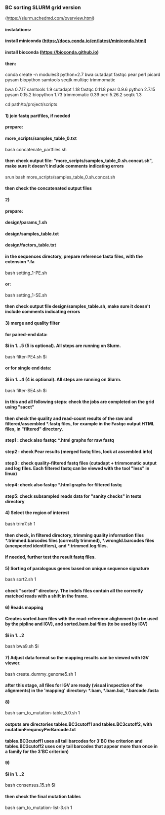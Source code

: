 
### BC sorting SLURM grid version
(https://slurm.schedmd.com/overview.html)

#### instalations:

#### install miniconda (https://docs.conda.io/en/latest/miniconda.html)
#### install bioconda (https://bioconda.github.io)
#### then:
conda create -n modules3  python=2.7  bwa cutadapt fastqc pear perl picard pysam biopython samtools seqtk multiqc trimmomatic

bwa  0.7.17
samtools 1.9
cutadapt 1.18
fastqc 0.11.8
pear 0.9.6
python 2.7.15
pysam 0.15.2
biopython 1.73
trimmomatic 0.39
perl 5.26.2
seqtk 1.3

cd path/to/project/scripts

#### 1) join fastq partfiles, if needed
#### prepare:
#### more_scripts/samples_table_0.txt

bash concatenate_partfiles.sh

#### then check output file: "more_scripts/samples_table_0.sh.concat.sh", make sure it doesn't include comments indicating errors

srun bash more_scripts/samples_table_0.sh.concat.sh

#### then check the concatenated output files

#### 2) 
#### prepare:
#### design/params_1.sh
#### design/samples_table.txt
#### design/factors_table.txt
#### in the sequences directory, prepare reference fasta files, with the extension *.fa
bash setting_1-PE.sh
#### or:
bash setting_1-SE.sh

#### then check output file design/samples_table.sh, make sure it doesn't include comments indicating errors

#### 3) merge and quality filter

#### for paired-end data:
#### $i in 1...5 (5 is optional). All steps are running on Slurm.
bash filter-PE4.sh $i

#### or for single end data:
#### $i in 1...4 (4 is optional). All steps are running on Slurm.
bash filter-SE4.sh $i

#### in this and all following steps: check the jobs are completed on the grid using "sacct"
#### then check the quality and read-count results of the raw and filtered/assembled *.fastq files, for example in the Fastqc output HTML files, in "filtered" directory.
#### step1 : check  also fastqc *.html graphs for raw fastq
#### step2 : check Pear results (merged fastq files, look at assembled.info)
#### step3 : check quality-filtered fastq files (cutadapt + trimmomatic output and log files. Each filtered fastq can be viewed with the tool "less" in linux)
#### step4: check  also fastqc *.html graphs for filtered fastq
#### step5: check subsampled reads data for "sanity checks" in tests directory

#### 4) Select the region of interest
bash trim7.sh  1

#### then check, in filtered directory, trimming quality information files *.trimmed.barcodes files (correctly trimmed), *.wrongId.barcodes files (unexpected identifiers), and *.trimmed.log files.
#### if needed, further test the result fastq files.

#### 5) Sorting of paralogous genes based on unique sequence signature
bash sort2.sh 1
#### check "sorted" directory. The indels files contain all the correctly matched reads with a shift in the frame.

#### 6) Reads mapping
#### Creates sorted.bam files with the read-reference alighnment (to be used by the pipline and IGV), and sorted.bam.bai files (to be used by IGV) 
#### $i in 1...2
bash bwa9.sh  $i

#### 7) Adjust data format so the mapping results can be viewed with IGV viewer.
bash create_dummy_genome5.sh 1

#### after this stage, all files for IGV are ready (visual inspection of the alignments) in the 'mapping' directory: *.bam, *.bam.bai, *.barcode.fasta

#### 8)
bash sam_to_mutation-table_5.0.sh 1
#### outputs are directories tables.BC3cutoff1 and tables.BC3cutoff2, with  mutationFrequncyPerBarcode.txt 
#### tables.BC3cutoff1 uses all tail barcodes for 3'BC the criterion and tables.BC3cutoff2 uses only tail barcodes that appear more than once in a family for the 3'BC criterion)

#### 9)
#### $i in 1...2
bash consensus_15.sh $i

#### then check the final mutation tables

bash sam_to_mutation-list-3.sh 1
